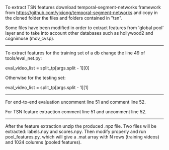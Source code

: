To extract TSN features download temporal-segment-networks framework from https://github.com/yjxiong/temporal-segment-networks and copy in the cloned folder the files and folders contained in "tsn".

Some files have been modified in order to extract features from 'global pool' layer and to take into account other databases such as hollywood2 and cognimuse (mov_cvsp).

---------------------------------------------------------------------------------------------------------------------------
To extract features for the training set of a db change the line 49 of tools/eval_net.py:

eval_video_list = split_tp[args.split - 1][0]

Otherwise for the testing set:

eval_video_list = split_tp[args.split - 1][1]

---------------------------------------------------------------------------------------------------------------------------
For end-to-end evaluation uncomment line 51 and comment line 52.

For TSN feature extraction comment line 51 and uncomment line 52.

---------------------------------------------------------------------------------------------------------------------------
After the feature extraction unzip the produced .npz file. Two files will be extracted: labels.npy and scores.npy. Then modify properly and run pool_features.py, which will give a .mat array with N rows (training videos) and 1024 columns (pooled features).
